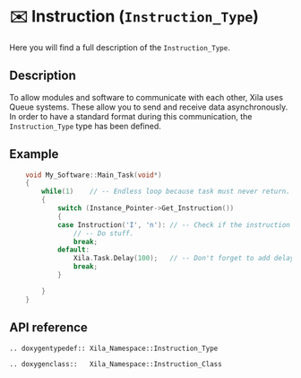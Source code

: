 # ✉️ Instruction (`Instruction_Type`)

Here you will find a full description of the `Instruction_Type`.

## Description

To allow modules and software to communicate with each other, Xila uses Queue systems. These allow you to send and receive data asynchronously. In order to have a standard format during this communication, the `Instruction_Type` type has been defined.

## Example

```cpp
    void My_Software::Main_Task(void*)
    {
        while(1)    // -- Endless loop because task must never return.
        {
            switch (Instance_Pointer->Get_Instruction())
            {
            case Instruction('I', 'n'): // -- Check if the instruction is equal to "In".
                // -- Do stuff.
                break;
            default:
                Xila.Task.Delay(100);   // -- Don't forget to add delay to reset watchdog.
                break;
            }

        }
    }
```

## API reference

```{eval-rst}
.. doxygentypedef:: Xila_Namespace::Instruction_Type

.. doxygenclass::   Xila_Namespace::Instruction_Class

```